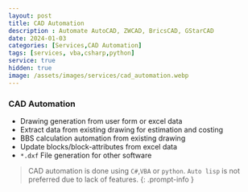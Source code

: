 ```yaml
---
layout: post
title: CAD Automation
description : Automate AutoCAD, ZWCAD, BricsCAD, GStarCAD
date: 2024-01-03
categories: [Services,CAD Automation]
tags: [services, vba,csharp,python]
service: true
hidden: true
image: /assets/images/services/cad_automation.webp
---
```


### CAD Automation
- Drawing generation from user form or excel data 
- Extract data from existing drawing for estimation and costing
- BBS calculation automation from existing drawing
- Update blocks/block-attributes from excel data
- `*.dxf` File generation for other software

<!-- markdownlint-capture -->
<!-- markdownlint-disable -->
> CAD automation is done using  `C#`,`VBA` or `python`.
> `Auto lisp` is not preferred due to lack of features.
{: .prompt-info }
<!-- markdownlint-restore -->
